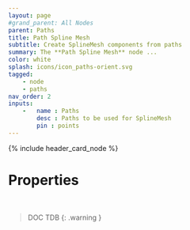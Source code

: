 ```yaml
---
layout: page
#grand_parent: All Nodes
parent: Paths
title: Path Spline Mesh
subtitle: Create SplineMesh components from paths
summary: The **Path Spline Mesh** node ...
color: white
splash: icons/icon_paths-orient.svg
tagged: 
    - node
    - paths
nav_order: 2
inputs:
    -   name : Paths
        desc : Paths to be used for SplineMesh
        pin : points
---
```


{% include header_card_node %}

# Properties
<br>

> DOC TDB
{: .warning }
